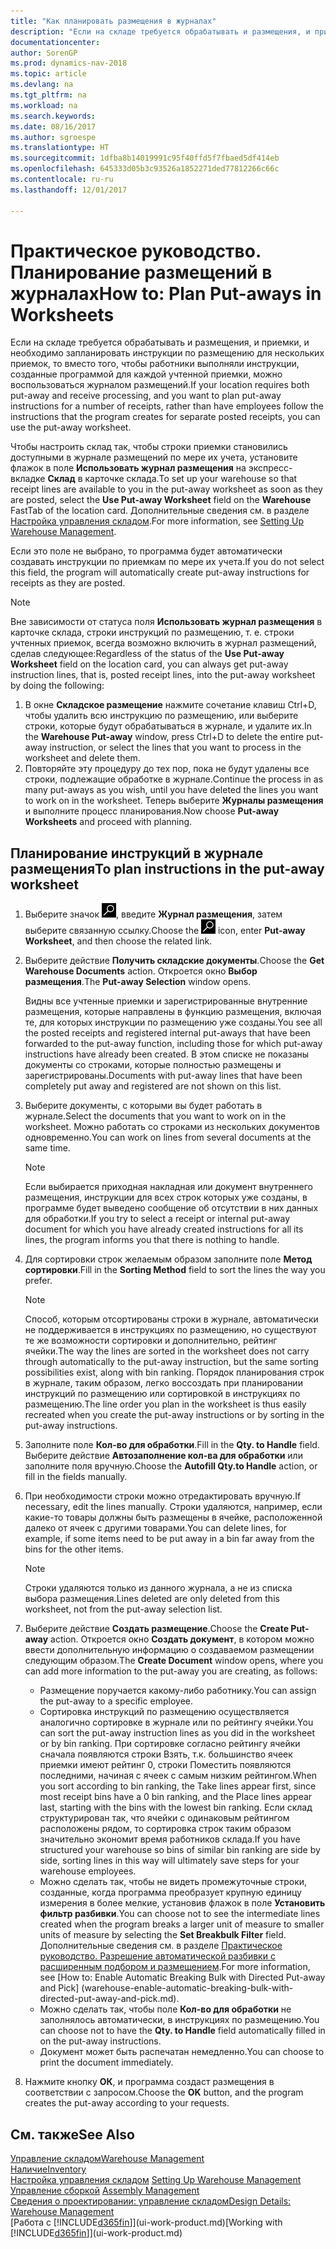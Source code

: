 ```yaml
---
title: "Как планировать размещения в журналах"
description: "Если на складе требуется обрабатывать и размещения, и приемки, и необходимо запланировать инструкции по размещению для нескольких приемок, то вместо того, чтобы работники выполняли инструкции, созданные программой для каждой учтенной приемки, можно воспользоваться журналом размещений."
documentationcenter: 
author: SorenGP
ms.prod: dynamics-nav-2018
ms.topic: article
ms.devlang: na
ms.tgt_pltfrm: na
ms.workload: na
ms.search.keywords: 
ms.date: 08/16/2017
ms.author: sgroespe
ms.translationtype: HT
ms.sourcegitcommit: 1dfba8b14019991c95f40ffd5f7fbaed5df414eb
ms.openlocfilehash: 645333d05b3c93526a1852271ded77812266c66c
ms.contentlocale: ru-ru
ms.lasthandoff: 12/01/2017

---
```

# <a name="how-to-plan-put-aways-in-worksheets"></a><span data-ttu-id="1f7bc-103">Практическое руководство. Планирование размещений в журналах</span><span class="sxs-lookup"><span data-stu-id="1f7bc-103">How to: Plan Put-aways in Worksheets</span></span>
<span data-ttu-id="1f7bc-104">Если на складе требуется обрабатывать и размещения, и приемки, и необходимо запланировать инструкции по размещению для нескольких приемок, то вместо того, чтобы работники выполняли инструкции, созданные программой для каждой учтенной приемки, можно воспользоваться журналом размещений.</span><span class="sxs-lookup"><span data-stu-id="1f7bc-104">If your location requires both put-away and receive processing, and you want to plan put-away instructions for a number of receipts, rather than have employees follow the instructions that the program creates for separate posted receipts, you can use the put-away worksheet.</span></span>  

<span data-ttu-id="1f7bc-105">Чтобы настроить склад так, чтобы строки приемки становились доступными в журнале размещений по мере их учета, установите флажок в поле **Использовать журнал размещения** на экспресс-вкладке **Склад** в карточке склада.</span><span class="sxs-lookup"><span data-stu-id="1f7bc-105">To set up your warehouse so that receipt lines are available to you in the put-away worksheet as soon as they are posted, select the **Use Put-away Worksheet** field on the **Warehouse** FastTab of the location card.</span></span> <span data-ttu-id="1f7bc-106">Дополнительные сведения см. в разделе [Настройка управления складом](warehouse-setup-warehouse.md).</span><span class="sxs-lookup"><span data-stu-id="1f7bc-106">For more information, see [Setting Up Warehouse Management](warehouse-setup-warehouse.md).</span></span>  

<span data-ttu-id="1f7bc-107">Если это поле не выбрано, то программа будет автоматически создавать инструкции по приемкам по мере их учета.</span><span class="sxs-lookup"><span data-stu-id="1f7bc-107">If you do not select this field, the program will automatically create put-away instructions for receipts as they are posted.</span></span>  

> [!NOTE]  
>  <span data-ttu-id="1f7bc-108">Вне зависимости от статуса поля **Использовать журнал размещения** в карточке склада, строки инструкций по размещению, т. е. строки учтенных приемок, всегда возможно включить в журнал размещений, сделав следующее:</span><span class="sxs-lookup"><span data-stu-id="1f7bc-108">Regardless of the status of the **Use Put-away Worksheet** field on the location card, you can always get put-away instruction lines, that is, posted receipt lines, into the put-away worksheet by doing the following:</span></span>  
>   
>  1.  <span data-ttu-id="1f7bc-109">В окне **Складское размещение** нажмите сочетание клавиш Ctrl+D, чтобы удалить всю инструкцию по размещению, или выберите строки, которые будут обрабатываться в журнале, и удалите их.</span><span class="sxs-lookup"><span data-stu-id="1f7bc-109">In the **Warehouse Put-away** window, press Ctrl+D to delete the entire put-away instruction, or select the lines that you want to process in the worksheet and delete them.</span></span>  
> 2.  <span data-ttu-id="1f7bc-110">Повторяйте эту процедуру до тех пор, пока не будут удалены все строки, подлежащие обработке в журнале.</span><span class="sxs-lookup"><span data-stu-id="1f7bc-110">Continue the process in as many put-aways as you wish, until you have deleted the lines you want to work on in the worksheet.</span></span> <span data-ttu-id="1f7bc-111">Теперь выберите **Журналы размещения** и выполните процесс планирования.</span><span class="sxs-lookup"><span data-stu-id="1f7bc-111">Now choose **Put-away Worksheets** and proceed with planning.</span></span>  

## <a name="to-plan-instructions-in-the-put-away-worksheet"></a><span data-ttu-id="1f7bc-112">Планирование инструкций в журнале размещения</span><span class="sxs-lookup"><span data-stu-id="1f7bc-112">To plan instructions in the put-away worksheet</span></span>  
1.  <span data-ttu-id="1f7bc-113">Выберите значок ![Поиск страницы или отчета](media/ui-search/search_small.png "Значок поиска страницы или отчета"), введите **Журнал размещения**, затем выберите связанную ссылку.</span><span class="sxs-lookup"><span data-stu-id="1f7bc-113">Choose the ![Search for Page or Report](media/ui-search/search_small.png "Search for Page or Report icon") icon, enter **Put-away Worksheet**, and then choose the related link.</span></span>  
2.  <span data-ttu-id="1f7bc-114">Выберите действие **Получить складские документы**.</span><span class="sxs-lookup"><span data-stu-id="1f7bc-114">Choose the **Get Warehouse Documents** action.</span></span> <span data-ttu-id="1f7bc-115">Откроется окно **Выбор размещения**.</span><span class="sxs-lookup"><span data-stu-id="1f7bc-115">The **Put-away Selection** window opens.</span></span>  

    <span data-ttu-id="1f7bc-116">Видны все учтенные приемки и зарегистрированные внутренние размещения, которые направлены в функцию размещения, включая те, для которых инструкции по размещению уже созданы.</span><span class="sxs-lookup"><span data-stu-id="1f7bc-116">You see all the posted receipts and registered internal put-aways that have been forwarded to the put-away function, including those for which put-away instructions have already been created.</span></span> <span data-ttu-id="1f7bc-117">В этом списке не показаны документы со строками, которые полностью размещены и зарегистрированы.</span><span class="sxs-lookup"><span data-stu-id="1f7bc-117">Documents with put-away lines that have been completely put away and registered are not shown on this list.</span></span>  

3. <span data-ttu-id="1f7bc-118">Выберите документы, с которыми вы будет работать в журнале.</span><span class="sxs-lookup"><span data-stu-id="1f7bc-118">Select the documents that you want to work on in the worksheet.</span></span> <span data-ttu-id="1f7bc-119">Можно работать со строками из нескольких документов одновременно.</span><span class="sxs-lookup"><span data-stu-id="1f7bc-119">You can work on lines from several documents at the same time.</span></span>  

    > [!NOTE]  
    >  <span data-ttu-id="1f7bc-120">Если выбирается приходная накладная или документ внутреннего размещения, инструкции для всех строк которых уже созданы, в программе будет выведено сообщение об отсутствии в них данных для обработки.</span><span class="sxs-lookup"><span data-stu-id="1f7bc-120">If you try to select a receipt or internal put-away document for which you have already created instructions for all its lines, the program informs you that there is nothing to handle.</span></span>  

4. <span data-ttu-id="1f7bc-121">Для сортировки строк желаемым образом заполните поле **Метод сортировки**.</span><span class="sxs-lookup"><span data-stu-id="1f7bc-121">Fill in the **Sorting Method** field to sort the lines the way you prefer.</span></span>  

    > [!NOTE]  
    >  <span data-ttu-id="1f7bc-122">Способ, которым отсортированы строки в журнале, автоматически не поддерживается в инструкциях по размещению, но существуют те же возможности сортировки и дополнительно, рейтинг ячейки.</span><span class="sxs-lookup"><span data-stu-id="1f7bc-122">The way the lines are sorted in the worksheet does not carry through automatically to the put-away instruction, but the same sorting possibilities exist, along with bin ranking.</span></span> <span data-ttu-id="1f7bc-123">Порядок планирования строк в журнале, таким образом, легко воссоздать при планировании инструкций по размещению или сортировкой в инструкциях по размещению.</span><span class="sxs-lookup"><span data-stu-id="1f7bc-123">The line order you plan in the worksheet is thus easily recreated when you create the put-away instructions or by sorting in the put-away instructions.</span></span>  

5.  <span data-ttu-id="1f7bc-124">Заполните поле **Кол-во для обработки**.</span><span class="sxs-lookup"><span data-stu-id="1f7bc-124">Fill in the **Qty. to Handle** field.</span></span> <span data-ttu-id="1f7bc-125">Выберите действие **Автозаполнение кол-ва для обработки** или заполните поля вручную.</span><span class="sxs-lookup"><span data-stu-id="1f7bc-125">Choose the **Autofill Qty.to Handle** action, or fill in the fields manually.</span></span>  
6.  <span data-ttu-id="1f7bc-126">При необходимости строки можно отредактировать вручную.</span><span class="sxs-lookup"><span data-stu-id="1f7bc-126">If necessary, edit the lines manually.</span></span> <span data-ttu-id="1f7bc-127">Строки удаляются, например, если какие-то товары должны быть размещены в ячейке, расположенной далеко от ячеек с другими товарами.</span><span class="sxs-lookup"><span data-stu-id="1f7bc-127">You can delete lines, for example, if some items need to be put away in a bin far away from the bins for the other items.</span></span>  

    > [!NOTE]  
    >  <span data-ttu-id="1f7bc-128">Строки удаляются только из данного журнала, а не из списка выбора размещения.</span><span class="sxs-lookup"><span data-stu-id="1f7bc-128">Lines deleted are only deleted from this worksheet, not from the put-away selection list.</span></span>  

7.  <span data-ttu-id="1f7bc-129">Выберите действие **Создать размещение**.</span><span class="sxs-lookup"><span data-stu-id="1f7bc-129">Choose the **Create Put-away** action.</span></span> <span data-ttu-id="1f7bc-130">Откроется окно **Создать документ**, в котором можно ввести дополнительную информацию о создаваемом размещении следующим образом.</span><span class="sxs-lookup"><span data-stu-id="1f7bc-130">The **Create Document** window opens, where you can add more information to the put-away you are creating, as follows:</span></span>  

    -   <span data-ttu-id="1f7bc-131">Размещение поручается какому-либо работнику.</span><span class="sxs-lookup"><span data-stu-id="1f7bc-131">You can assign the put-away to a specific employee.</span></span>  
    -   <span data-ttu-id="1f7bc-132">Сортировка инструкций по размещению осуществляется аналогично сортировке в журнале или по рейтингу ячейки.</span><span class="sxs-lookup"><span data-stu-id="1f7bc-132">You can sort the put-away instruction lines as you did in the worksheet or by bin ranking.</span></span> <span data-ttu-id="1f7bc-133">При сортировке согласно рейтингу ячейки сначала появляются строки Взять, т.к. большинство ячеек приемки имеют рейтинг 0, строки Поместить появляются последними, начиная с ячеек с самым низким рейтингом.</span><span class="sxs-lookup"><span data-stu-id="1f7bc-133">When you sort according to bin ranking, the Take lines appear first, since most receipt bins have a 0 bin ranking, and the Place lines appear last, starting with the bins with the lowest bin ranking.</span></span> <span data-ttu-id="1f7bc-134">Если склад структурирован так, что ячейки с одинаковым рейтингом расположены рядом, то сортировка строк таким образом значительно экономит время работников склада.</span><span class="sxs-lookup"><span data-stu-id="1f7bc-134">If you have structured your warehouse so bins of similar bin ranking are side by side, sorting lines in this way will ultimately save steps for your warehouse employees.</span></span>  
    -   <span data-ttu-id="1f7bc-135">Можно сделать так, чтобы не видеть промежуточные строки, созданные, когда программа преобразует крупную единицу измерения в более мелкие, установив флажок в поле **Установить фильтр разбивки**.</span><span class="sxs-lookup"><span data-stu-id="1f7bc-135">You can choose not to see the intermediate lines created when the program breaks a larger unit of measure to smaller units of measure by selecting the **Set Breakbulk Filter** field.</span></span> <span data-ttu-id="1f7bc-136">Дополнительные сведения см. в разделе [Практическое руководство. Разрешение автоматической разбивки с расширенным подбором и размещением](warehouse-enable-automatic-breaking-bulk-with-directed-put-away-and-pick.md).</span><span class="sxs-lookup"><span data-stu-id="1f7bc-136">For more information, see [How to: Enable Automatic Breaking Bulk with Directed Put-away and Pick] (warehouse-enable-automatic-breaking-bulk-with-directed-put-away-and-pick.md).</span></span>  
    -   <span data-ttu-id="1f7bc-137">Можно сделать так, чтобы поле **Кол-во для обработки** не заполнялось автоматически, в инструкциях по размещению.</span><span class="sxs-lookup"><span data-stu-id="1f7bc-137">You can choose not to have the **Qty. to Handle** field automatically filled in on the put-away instructions.</span></span>  
    -   <span data-ttu-id="1f7bc-138">Документ может быть распечатан немедленно.</span><span class="sxs-lookup"><span data-stu-id="1f7bc-138">You can choose to print the document immediately.</span></span>  

8.  <span data-ttu-id="1f7bc-139">Нажмите кнопку **ОК**, и программа создаст размещения в соответствии с запросом.</span><span class="sxs-lookup"><span data-stu-id="1f7bc-139">Choose the **OK** button, and the program creates the put-away according to your requests.</span></span>  

## <a name="see-also"></a><span data-ttu-id="1f7bc-140">См. также</span><span class="sxs-lookup"><span data-stu-id="1f7bc-140">See Also</span></span>  
[<span data-ttu-id="1f7bc-141">Управление складом</span><span class="sxs-lookup"><span data-stu-id="1f7bc-141">Warehouse Management</span></span>](warehouse-manage-warehouse.md)  
[<span data-ttu-id="1f7bc-142">Наличие</span><span class="sxs-lookup"><span data-stu-id="1f7bc-142">Inventory</span></span>](inventory-manage-inventory.md)  
<span data-ttu-id="1f7bc-143">[Настройка управления складом](warehouse-setup-warehouse.md)   </span><span class="sxs-lookup"><span data-stu-id="1f7bc-143">[Setting Up Warehouse Management](warehouse-setup-warehouse.md)   </span></span>  
<span data-ttu-id="1f7bc-144">[Управление сборкой](assembly-assemble-items.md)  </span><span class="sxs-lookup"><span data-stu-id="1f7bc-144">[Assembly Management](assembly-assemble-items.md)  </span></span>  
[<span data-ttu-id="1f7bc-145">Сведения о проектировании: управление складом</span><span class="sxs-lookup"><span data-stu-id="1f7bc-145">Design Details: Warehouse Management</span></span>](design-details-warehouse-management.md)  
<span data-ttu-id="1f7bc-146">[Работа с [!INCLUDE[d365fin](includes/d365fin_md.md)]](ui-work-product.md)</span><span class="sxs-lookup"><span data-stu-id="1f7bc-146">[Working with [!INCLUDE[d365fin](includes/d365fin_md.md)]](ui-work-product.md)</span></span>

